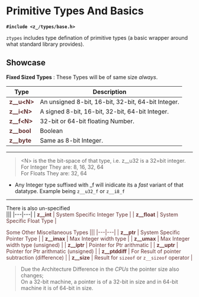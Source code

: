 # Primitive Types And Basics

**`#include <z_/types/base.h>`**

`ztypes` includes type defination of primitive types (a basic wrapper around what standard library provides).

## Showcase

**Fixed Sized Types** : These Types will be of same size *always*.

|                           Type                             |Description|
|------------------------------------------------------------|-----------|
|<font color="#663333"> **z__u\<N\>** | An unsigned 8-bit, 16-bit, 32-bit, 64-bit Integer.|
|<font color="#663333"> **z__i\<N\>** | A signed 8-bit, 16-bit, 32-bit, 64-bit Integer.|
|<font color="#663333"> **z__f\<N\>** | 32-bit or 64-bit floating Number.|
|<font color="#663333"> **z__bool**   | Boolean               |
|<font color="#663333"> **z__byte**   | Same as 8-bit Integer.|

---
> \<N\> is the the bit-space of that type, i.e. z__u32 is a 32=bit integer. <br>
> For Integer They are: 8, 16, 32, 64 <br>
> For Floats They are: 32, 64

- Any Integer type suffixed with _f will inidicate its a _fast_ variant of that datatype. Example being `z__u32_f` or `z__i8_f`

---

There is also un-specified<br>
|||
|---|---|
|<font color="#663333"> **z__int**   | System Specific Integer Type |
|<font color="#663333"> **z__float** | System Specific Float Type   |


Some Other Miscellaneous Types
|||
|---|---|
| **z__ptr**     | System Specific Pointer Type |
| **z__imax**    | Max Integer width type |
| **z__umax**    | Max Integer width type (unsigned) |
| **z__iptr**    | Pointer for Ptr arithmatic        |
| **z__uptr**    | Pointer for Ptr arithmatic (unsigned) |
| **z__ptddiff** | For Result of pointer subtraction (difference) |
| **z__size**    | Result for `sizeof` or `z__sizeof` operator    |
> Due the Architecture Difference in the _CPUs_ the pointer size also changes; <br>
> On a 32-bit machine, a pointer is of a 32-bit in size and in 64-bit machine it is of 64-bit in size.


</font>

